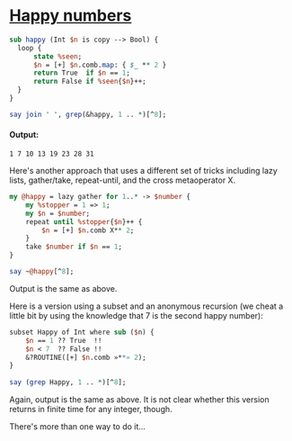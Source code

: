 [1]: https://rosettacode.org/wiki/Happy_numbers

# [Happy numbers][1]



```perl
sub happy (Int $n is copy --> Bool) {
  loop {
      state %seen;
      $n = [+] $n.comb.map: { $_ ** 2 }
      return True  if $n == 1;
      return False if %seen{$n}++;
  }
}

say join ' ', grep(&happy, 1 .. *)[^8];
```

#### Output:
```
1 7 10 13 19 23 28 31
```


Here's another approach that uses a different set of tricks including lazy lists, gather/take, repeat-until, and the cross metaoperator X.

```perl
my @happy = lazy gather for 1..* -> $number {
    my %stopper = 1 => 1;
    my $n = $number;
    repeat until %stopper{$n}++ {
        $n = [+] $n.comb X** 2;
    }
    take $number if $n == 1;
}

say ~@happy[^8];
```


Output is the same as above.



Here is a version using a subset and an anonymous recursion (we cheat a little bit by using the knowledge that 7 is the second happy number):

```perl
subset Happy of Int where sub ($n) {
    $n == 1 ?? True  !!
    $n < 7  ?? False !!
    &?ROUTINE([+] $n.comb »**» 2);
}
 
say (grep Happy, 1 .. *)[^8];
```


Again, output is the same as above.  It is not clear whether this version returns in finite time for any integer, though.



There's more than one way to do it...

